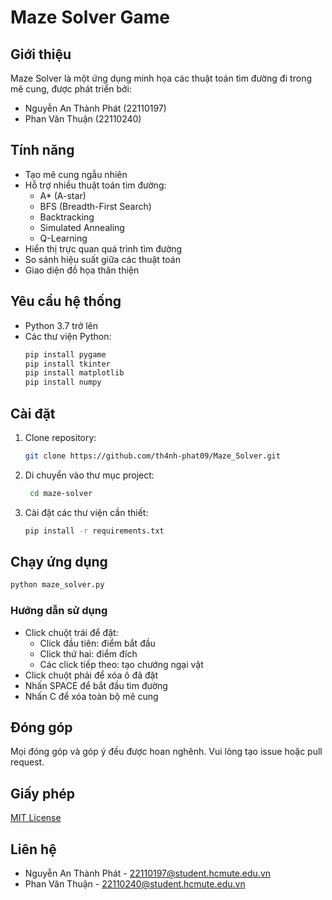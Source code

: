 # Maze Solver Game

## Giới thiệu

Maze Solver là một ứng dụng minh họa các thuật toán tìm đường đi trong mê cung, được phát triển bởi:

- Nguyễn An Thành Phát (22110197)
- Phan Văn Thuận (22110240)

## Tính năng

- Tạo mê cung ngẫu nhiên
- Hỗ trợ nhiều thuật toán tìm đường:
  - A\* (A-star)
  - BFS (Breadth-First Search)
  - Backtracking
  - Simulated Annealing
  - Q-Learning
- Hiển thị trực quan quá trình tìm đường
- So sánh hiệu suất giữa các thuật toán
- Giao diện đồ họa thân thiện

## Yêu cầu hệ thống

- Python 3.7 trở lên
- Các thư viện Python:
  ```bash
  pip install pygame
  pip install tkinter
  pip install matplotlib
  pip install numpy
  ```

## Cài đặt

1. Clone repository:
   ```bash
   git clone https://github.com/th4nh-phat09/Maze_Solver.git
   ```
2. Di chuyển vào thư mục project:
   ```bash
    cd maze-solver
   ```
3. Cài đặt các thư viện cần thiết:
   ```bash
   pip install -r requirements.txt
   ```

## Chạy ứng dụng

```bash
python maze_solver.py
```

### Hướng dẫn sử dụng

- Click chuột trái để đặt:
  - Click đầu tiên: điểm bắt đầu
  - Click thứ hai: điểm đích
  - Các click tiếp theo: tạo chướng ngại vật
- Click chuột phải để xóa ô đã đặt
- Nhấn SPACE để bắt đầu tìm đường
- Nhấn C để xóa toàn bộ mê cung

## Đóng góp

Mọi đóng góp và góp ý đều được hoan nghênh. Vui lòng tạo issue hoặc pull request.

## Giấy phép

[MIT License](LICENSE)

## Liên hệ

- Nguyễn An Thành Phát - 22110197@student.hcmute.edu.vn
- Phan Văn Thuận - 22110240@student.hcmute.edu.vn
